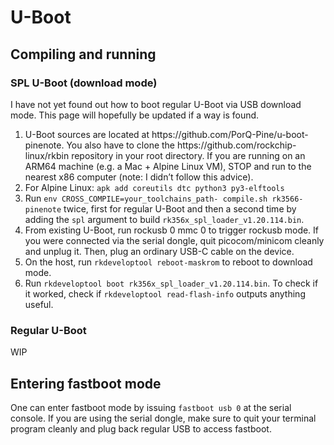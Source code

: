 # U-Boot
## Compiling and running
### SPL U-Boot (download mode)
I have not yet found out how to boot regular U-Boot via USB download mode. This page will hopefully be updated if a way is found.
<ol>
    <li>
        U-Boot sources are located at https://github.com/PorQ-Pine/u-boot-pinenote. You also have to clone the https://github.com/rockchip-linux/rkbin repository in your root directory.
If you are running on an ARM64 machine (e.g. a Mac + Alpine Linux VM), STOP and run to the nearest x86 computer (note: I didn’t follow this advice).   
    </li>
    <li>
        For Alpine Linux: <code>apk add coreutils dtc python3 py3-elftools</code>
    </li>
    <li>
        Run <code>env CROSS_COMPILE=your_toolchains_path- compile.sh rk3566-pinenote</code> twice, first for regular U-Boot and then a second time by adding the <code>spl</code> argument to build <code>rk356x_spl_loader_v1.20.114.bin</code>.
    </li>
    <li>
        From existing U-Boot, run rockusb 0 mmc 0 to trigger rockusb mode. If you were connected via the serial dongle, quit picocom/minicom cleanly and unplug it. Then, plug an ordinary USB-C cable on the device.
    </li>
    <li>
        On the host, run <code>rkdeveloptool reboot-maskrom</code> to reboot to download mode.
    </li>
    <li>
        Run <code>rkdeveloptool boot rk356x_spl_loader_v1.20.114.bin</code>. To check if it worked, check if <code>rkdeveloptool read-flash-info</code> outputs anything useful.
    </li>
</ol>

### Regular U-Boot
WIP

## Entering fastboot mode
One can enter fastboot mode by issuing <code>fastboot usb 0</code> at the serial console. If you are using the serial dongle, make sure to quit your terminal program cleanly and plug back regular USB to access fastboot.
